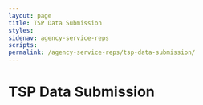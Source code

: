 ```yaml
---
layout: page
title: TSP Data Submission
styles:
sidenav: agency-service-reps
scripts:
permalink: /agency-service-reps/tsp-data-submission/
---
```


# TSP Data Submission



<!-- CONTENT END -->
